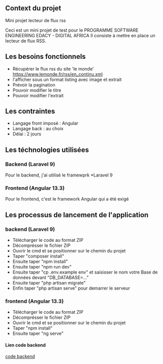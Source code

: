 ## Context du projet
Mini projet lecteur de flux rss

Ceci est un mini projet de test pour le PROGRAMME SOFTWARE ENGINEERING EDACY - DIGITAL AFRICA
Il consiste à mettre en place un lecteur de flux RSS.

## Les besoins fonctionnels
* Récupérer le flux rss du site 'le monde' https://www.lemonde.fr/rss/en_continu.xml
* l'afficher sous un format listing avec image et extrait
* Prévoir la pagination
* Pouvoir modifier le titre
* Pouvoir modifier l'extrait

## Les contraintes
* Langage front imposé : Angular
* Langage back : au choix
* Délai : 2 jours

## Les téchnologies utilisées
### Backend (Laravel 9)
Pour le backend, j'ai utilisé le framewprk *Laravel 9

### Frontend (Angular 13.3)
Pour le frontend, c'est le framework Angular qui a été exigé

## Les processus de lancement de l'application
### backend (Laravel 9)
* Télécharger le code au format ZIP
* Décomprésser le fichier ZIP
* Ouvrir le cmd et se positionner sur le chemin du projet
* Taper "composer install"
* Ensuite taper "npm install"
* Ensuite taper "npm run dev"
* Ensuite taper "cp .env.example env" et saisisser le nom votre Base de données devant "DB_DATABASE=..."
* Ensuite taper "php artisan migrate"
* Enfin taper "php artisan serve" pour demarrer le serveur

### frontend (Angular 13.3)
* Télécharger le code au format ZIP
* Décomprésser le fichier ZIP
* Ouvrir le cmd et se positionner sur le chemin du projet
* Taper "npm install"
* Ensuite taper "ng serve"

#### Lien code backend
[code backend](https://github.com/dialloibrahimakhaliloulaye/back_rss_reader)
